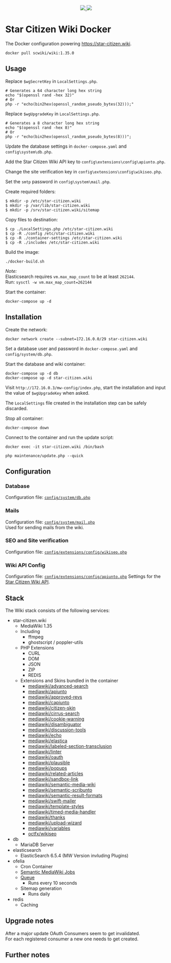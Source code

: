 <p align="center">
    <a href="https://hub.docker.com/r/scwiki/wiki" alt="Docker Hub">
        <img src="https://img.shields.io/docker/pulls/scwiki/wiki" />
    </a>
    <img src="https://img.shields.io/docker/image-size/scwiki/wiki" />
</p>

# Star Citizen Wiki Docker
The Docker configuration powering https://star-citizen.wiki.

`docker pull scwiki/wiki:1.35.0`

## Usage
Replace `$wgSecretKey` in `LocalSettings.php`.
```shell script
# Generates a 64 character long hex string 
echo "$(openssl rand -hex 32)"
# Or
php -r "echo(bin2hex(openssl_random_pseudo_bytes(32)));"
```

Replace `$wgUpgradeKey` in `LocalSettings.php`.
```shell script
# Generates a 8 character long hex string 
echo "$(openssl rand -hex 8)"
# Or
php -r "echo(bin2hex(openssl_random_pseudo_bytes(8)))";
```

Update the database settings in `docker-compose.yaml` and `config\system\db.php`.

Add the Star Citizen Wiki API key to `config\extensions\config\apiunto.php`.  

Change the site verification key in `config\extensions\config\wikiseo.php`.

Set the `smtp` password in `config\system\mail.php`.

Create required folders:  
```shell script
$ mkdir -p /etc/star-citizen.wiki
$ mkdir -p /var/lib/star-citizen.wiki
$ mkdir -p /srv/star-citizen.wiki/sitemap
```

Copy files to destination:  
```shell script
$ cp ./LocalSettings.php /etc/star-citizen.wiki
$ cp -R ./config /etc/star-citizen.wiki
$ cp -R ./container-settings /etc/star-citizen.wiki
$ cp -R ./includes /etc/star-citizen.wiki
```

Build the image:
```shell script
./docker-build.sh
```

_Note:_  
Elasticsearch requires `vm.max_map_count` to be at least `262144`.  
Run: `sysctl -w vm.max_map_count=262144`

Start the container:
```shell script
docker-compose up -d
```

## Installation
Create the network:
```shell script
docker network create --subnet=172.16.0.0/29 star-citizen.wiki
```

Set a database user and password in `docker-compose.yaml` and `config/system/db.php`.  

Start the database and wiki container:
```shell script
docker-compose up -d db
docker-compose up -d star-citizen.wiki
``` 

Visit `http://172.16.0.3/mw-config/index.php`, start the installation and input the value of `$wgUpgradeKey` when asked.    

The `LocalSettings` file created in the installation step can be safely discarded.
  
Stop all container:
```shell script
docker-compose down
```

Connect to the container and run the update script:
```shell script
docker exec -it star-citizen.wiki /bin/bash

php maintenance/update.php --quick
```

## Configuration
### Database
Configuration file: [`config/system/db.php`](config/system/db.php)

### Mails
Configuration file: [`config/system/mail.php`](config/system/mail.php)  
Used for sending mails from the wiki.

### SEO and Site verification
Configuration file: [`config/extensions/config/wikiseo.php`](config/extensions/config/wikiseo.php)

### Wiki API Config
Configuration file: [`config/extensions/config/apiunto.php`](config/extensions/config/apiunto.php)
Settings for the [Star Citizen Wiki API](https://api.star-citizen.wiki).

## Stack
The Wiki stack consists of the following services:
* star-citizen.wiki
  * MediaWiki 1.35
  * Including
    * ffmpeg
    * ghostscript / poppler-utils
  * PHP Extensions
    * CURL
    * DOM
    * JSON
    * ZIP
    * REDIS
  * Extensions and Skins bundled in the container
    * [mediawiki/advanced-search](https://www.mediawiki.org/wiki/Extension:AdvancedSearch)
    * [mediawiki/apiunto](https://github.com/StarCitizenWiki/Apiunto)
    * [mediawiki/approved-revs](https://www.mediawiki.org/wiki/Extension:ApprovedRevs)
    * [mediawiki/capiunto](https://www.mediawiki.org/wiki/Extension:Capiunto)
    * [mediawiki/citizen-skin](https://github.com/StarCitizenTools/mediawiki-skins-Citizen)
    * [mediawiki/cirrus-search](https://www.mediawiki.org/wiki/Extension:CirrusSearch)
    * [mediawiki/cookie-warning](https://www.mediawiki.org/wiki/Extension:CookieWarning)
    * [mediawiki/disambiguator](https://www.mediawiki.org/wiki/Extension:Disambiguator)
    * [mediawiki/discussion-tools](https://www.mediawiki.org/wiki/Extension:DiscussionTools)
    * [mediawiki/echo](https://www.mediawiki.org/wiki/Extension:Echo)
    * [mediawiki/elastica](https://www.mediawiki.org/wiki/Extension:Elastica)
    * [mediawiki/labeled-section-transclusion](https://www.mediawiki.org/wiki/Extension:Labeled_Section_Transclusion)
    * [mediawiki/linter](https://www.mediawiki.org/wiki/Extension:Linter)
    * [mediawiki/oauth](https://www.mediawiki.org/wiki/Extension:OAuth)
    * [mediawiki/plausible](https://www.mediawiki.org/wiki/Extension:Plausible)
    * [mediawiki/popups](https://www.mediawiki.org/wiki/Extension:Popups)
    * [mediawiki/related-articles](https://www.mediawiki.org/wiki/Extension:RelatedArticles)
    * [mediawiki/sandbox-link](https://www.mediawiki.org/wiki/Extension:SandboxLink)
    * [mediawiki/semantic-media-wiki](https://www.mediawiki.org/wiki/Extension:Semantic_MediaWiki)
    * [mediawiki/semantic-scribunto](https://www.mediawiki.org/wiki/Extension:Semantic_Scribunto)
    * [mediawiki/semantic-result-formats](https://www.mediawiki.org/wiki/Extension:Semantic_Result_Formats)
    * [mediawiki/swift-mailer](https://www.mediawiki.org/wiki/Extension:SwiftMailer)
    * [mediawiki/template-styles](https://www.mediawiki.org/wiki/Extension:TemplateStyles)
    * [mediawiki/timed-media-handler](https://www.mediawiki.org/wiki/Extension:TimedMediaHandler)
    * [mediawiki/thanks](https://www.mediawiki.org/wiki/Extension:Thanks)
    * [mediawiki/upload-wizard](https://www.mediawiki.org/wiki/Extension:UploadWizard)
    * [mediawiki/variables](https://www.mediawiki.org/wiki/Extension:Variables)
    * [octfx/wikiseo](https://www.mediawiki.org/wiki/Extension:WikiSEO)
* db
  * MariaDB Server
* elasticsearch
  * ElasticSearch 6.5.4 (MW Version invluding Plugins)
* ofelia
  * Cron Container
  * [Semantic MediaWiki Jobs](container-config/ofelia.ini)
  * [Queue](queue.sh)
    * Runs every 10 seconds
  * Sitemap generation
    * Runs daily
* redis
  * Caching
  
## Upgrade notes
After a major update OAuth Consumers seem to get invalidated.  
For each registered consumer a new one needs to get created.
 
## Further notes

